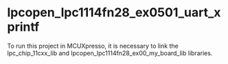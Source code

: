 # lpcopen_lpc1114fn28_ex0501_uart_xprintf
To run this project in MCUXpresso, it is necessary to link the lpc_chip_11cxx_lib and lpcopen_lpc1114fn28_ex00_my_board_lib libraries.
